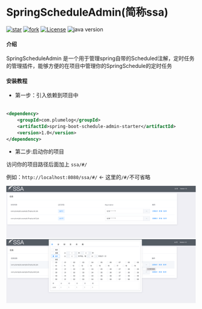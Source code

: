 # SpringScheduleAdmin(简称ssa)

[![star](https://gitee.com/plumeorg/spring-schedule-admin/badge/star.svg?theme=dark)](https://gitee.com/frankchenlong/plumelog/stargazers)
[![fork](https://gitee.com/plumeorg/spring-schedule-admin/badge/fork.svg?theme=dark)](https://gitee.com/frankchenlong/plumelog/members)
[![License](https://img.shields.io/badge/license-Apache%202-4EB1BA.svg)](https://www.apache.org/licenses/LICENSE-2.0.html)
![java version](https://img.shields.io/badge/JAVA-1.8+-green.svg)

#### 介绍

SpringScheduleAdmin 是一个用于管理spring自带的Scheduled注解，定时任务的管理插件，能够方便的在项目中管理你的SpringSchedule的定时任务

#### 安装教程

* 第一步：引入依赖到项目中

```xml

<dependency>
    <groupId>com.plumelog</groupId>
    <artifactId>spring-boot-schedule-admin-starter</artifactId>
    <version>1.0</version>
</dependency>
```
* 第二步:启动你的项目

访问你的项目路径后面加上  `ssa/#/`

例如：`http://localhost:8080/ssa/#/` <- 这里的`/#/`不可省略

![avatar](/pic/img.png)
![avatar](/pic/img_1.png)
